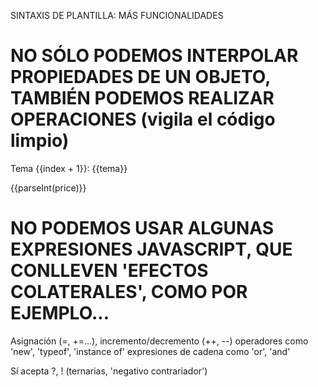 SINTAXIS DE PLANTILLA: MÁS FUNCIONALIDADES

# NO SÓLO PODEMOS INTERPOLAR PROPIEDADES DE UN OBJETO, TAMBIÉN PODEMOS REALIZAR OPERACIONES (vigila el código limpio)
<p>Tema {{index + 1}}: {{tema}}</p>
<p>{{parseInt(price)}}</p>

# NO PODEMOS USAR ALGUNAS EXPRESIONES JAVASCRIPT, QUE CONLLEVEN 'EFECTOS COLATERALES', COMO POR EJEMPLO...
Asignación (=, +=...), incremento/decremento (++, --)
operadores como 'new', 'typeof', 'instance of'
expresiones de cadena como 'or', 'and'

Sí acepta ?, ! (ternarias, 'negativo contrariador')





